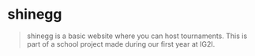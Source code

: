 # shinegg
> shinegg is a basic website where you can host tournaments. This is part of a school project made during our first year at IG2I.
